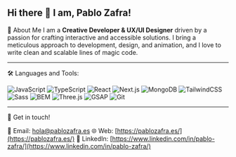 ## Hi there 👋 I am, Pablo Zafra!

🚀 About Me
I am a **Creative Developer & UX/UI Designer** driven by a passion for crafting interactive and accessible solutions. I bring a meticulous approach to development, design, and animation, and I love to write clean and scalable lines of magic code.

---

🛠️ Languages and Tools:

![JavaScript](https://img.shields.io/badge/-F7DF1E?style=for-the-badge&logo=javascript&logoColor=black)
![TypeScript](https://img.shields.io/badge/-3178C6?style=for-the-badge&logo=typescript&logoColor=white)
![React](https://img.shields.io/badge/-61DAFB?style=for-the-badge&logo=react&logoColor=black)
![Next.js](https://img.shields.io/badge/-000000?style=for-the-badge&logo=next.js&logoColor=white)
![MongoDB](https://img.shields.io/badge/-47A248?style=for-the-badge&logo=mongodb&logoColor=white)
![TailwindCSS](https://img.shields.io/badge/-06B6D4?style=for-the-badge&logo=tailwind-css&logoColor=white)
![Sass](https://img.shields.io/badge/-CC6699?style=for-the-badge&logo=sass&logoColor=white)
![BEM](https://img.shields.io/badge/-000000?style=for-the-badge&logo=bem&logoColor=white)
![Three.js](https://img.shields.io/badge/-black?style=for-the-badge&logo=three.js&logoColor=white)
![GSAP](https://img.shields.io/badge/-88CE02?style=for-the-badge&logo=greensock&logoColor=black)
![Git](https://img.shields.io/badge/-F05032?style=for-the-badge&logo=git&logoColor=white)

---

💬 Get in touch!

📧 Email: [hola@pablozafra.es](mailto:hola@pablozafra.es)
🌐 Web: [https://pablozafra.es/](https://pablozafra.es/)
🔗 LinkedIn: [https://www.linkedin.com/in/pablo-zafra/](https://www.linkedin.com/in/pablo-zafra/)